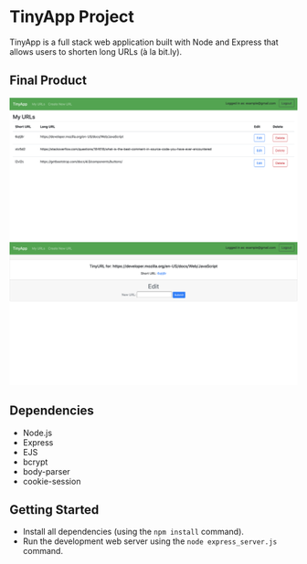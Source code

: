 # TinyApp Project

TinyApp is a full stack web application built with Node and Express that allows users to shorten long URLs (à la bit.ly).

## Final Product

!["screenshot description"](https://github.com/KateIsabelle/tinyapp/blob/master/docs/my-url-page.png?raw=true)
!["screenshot description"](https://github.com/KateIsabelle/tinyapp/blob/master/docs/urls-new-edit.png?raw=true)

## Dependencies

- Node.js
- Express
- EJS
- bcrypt
- body-parser
- cookie-session

## Getting Started

- Install all dependencies (using the `npm install` command).
- Run the development web server using the `node express_server.js` command.